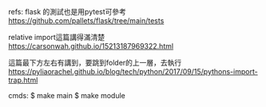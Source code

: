 refs:
flask 的測試也是用pytest可參考
https://github.com/pallets/flask/tree/main/tests

relative import這篇講得滿清楚
https://carsonwah.github.io/15213187969322.html

這篇最下方左右有講到，要跳到folder的上一層，去執行
https://pyliaorachel.github.io/blog/tech/python/2017/09/15/pythons-import-trap.html


cmds: 
$ make main
$ make module